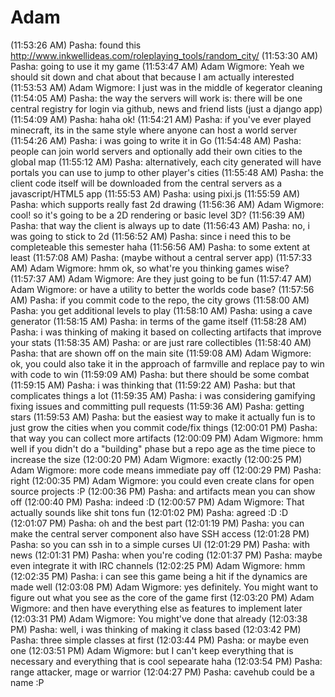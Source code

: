 # Adam #
(11:53:26 AM) Pasha: found this http://www.inkwellideas.com/roleplaying_tools/random_city/
(11:53:30 AM) Pasha: going to use it my game
(11:53:47 AM) Adam Wigmore: Yeah we should sit down and chat about that because I am actually interested
(11:53:53 AM) Adam Wigmore: I just was in the middle of kegerator cleaning
(11:54:05 AM) Pasha: the way the servers will work is: there will be one central registry for login via github, news and friend lists (just a django app)
(11:54:09 AM) Pasha: haha ok!
(11:54:21 AM) Pasha: if you've ever played minecraft, its in the same style where anyone can host a world server
(11:54:26 AM) Pasha: i was going to write it in Go
(11:54:48 AM) Pasha: people can join world servers and optionally add their own cities to the global map
(11:55:12 AM) Pasha: alternatively, each city generated will have portals you can use to jump to other player's cities
(11:55:48 AM) Pasha: the client code itself will be downloaded from the central servers as a javascript/HTML5 app
(11:55:53 AM) Pasha: using pixi.js
(11:55:59 AM) Pasha: which supports really fast 2d drawing
(11:56:36 AM) Adam Wigmore: cool! so it's going to be a 2D rendering or basic level 3D?
(11:56:39 AM) Pasha: that way the client is always up to date
(11:56:43 AM) Pasha: no, i was going to stick to 2d
(11:56:52 AM) Pasha: since i need this to be completeable this semester haha
(11:56:56 AM) Pasha: to some extent at least
(11:57:08 AM) Pasha: (maybe without a central server app)
(11:57:33 AM) Adam Wigmore: hmm ok, so what're you thinking games wise?
(11:57:37 AM) Adam Wigmore: Are they just going to be fun
(11:57:47 AM) Adam Wigmore: or have a utility to better the worlds code base?
(11:57:56 AM) Pasha: if you commit code to the repo, the city grows
(11:58:00 AM) Pasha: you get additional levels to play
(11:58:10 AM) Pasha: using a cave generator
(11:58:15 AM) Pasha: in terms of the game itself
(11:58:28 AM) Pasha: i was thinking of making it based on collecting artifacts that improve your stats
(11:58:35 AM) Pasha: or are just rare collectibles
(11:58:40 AM) Pasha: that are shown off on the main site
(11:59:08 AM) Adam Wigmore: ok, you could also take it in the approach of farmville and replace pay to win with code to win
(11:59:09 AM) Pasha: but there should be some combat
(11:59:15 AM) Pasha: i was thinking that
(11:59:22 AM) Pasha: but that complicates things a lot
(11:59:35 AM) Pasha: i was considering gamifying fixing issues and committing pull requests
(11:59:36 AM) Pasha: getting stars
(11:59:53 AM) Pasha: but the easiest way to make it actually fun is to just grow the cities when you commit code/fix things
(12:00:01 PM) Pasha: that way you can collect more artifacts
(12:00:09 PM) Adam Wigmore: hmm well if you didn't do a "building" phase but a repo age as the time piece to increase the size
(12:00:20 PM) Adam Wigmore: exactly
(12:00:25 PM) Adam Wigmore: more code means immediate pay off
(12:00:29 PM) Pasha: right
(12:00:35 PM) Adam Wigmore: you could even create clans for open source projects :P
(12:00:36 PM) Pasha: and artifacts mean you can show off
(12:00:40 PM) Pasha: indeed :D
(12:00:57 PM) Adam Wigmore: That actually sounds like shit tons fun
(12:01:02 PM) Pasha: agreed :D :D
(12:01:07 PM) Pasha: oh and the best part
(12:01:19 PM) Pasha: you can make the central server component also have SSH access
(12:01:28 PM) Pasha: so you can ssh in to a simple curses UI
(12:01:29 PM) Pasha: with news
(12:01:31 PM) Pasha: when you're coding
(12:01:37 PM) Pasha: maybe even integrate it with IRC channels
(12:02:25 PM) Adam Wigmore: hmm
(12:02:35 PM) Pasha: i can see this game being a hit if the dynamics are made well
(12:03:08 PM) Adam Wigmore: yes definitely.  You might want to figure out what you see as the core of the game first
(12:03:20 PM) Adam Wigmore: and then have everything else as features to implement later
(12:03:31 PM) Adam Wigmore: You might've done that already
(12:03:38 PM) Pasha: well, i was thinking of making it class based
(12:03:42 PM) Pasha: three simple classes at first
(12:03:44 PM) Pasha: or maybe even one
(12:03:51 PM) Adam Wigmore: but I can't keep everything that is necessary and everything that is cool sepearate haha
(12:03:54 PM) Pasha: range attacker, mage or warrior
(12:04:27 PM) Pasha: cavehub could be a name :P
